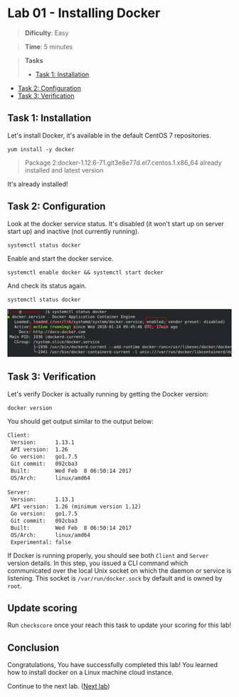# Lab 01 - Installing Docker

> **Dificulty**: Easy

> **Time**: 5 minutes

> **Tasks**
> - [Task 1: Installation](#task-1-installation)
- [Task 2: Configuration](#task-2-configuration)
- [Task 3: Verification](#task-3-verification)

## Task 1: Installation

Let's install Docker, it's available in the default CentOS 7 repositories.

```
yum install -y docker
```

>Package 2:docker-1.12.6-71.git3e8e77d.el7.centos.1.x86_64 already installed and latest version

It's already installed!

## Task 2: Configuration

Look at the docker service status. It's disabled (it won't start up on server start up) and inactive (not currently running).

```
systemctl status docker
```

Enable and start the docker service.

```
systemctl enable docker && systemctl start docker
```

And check its status again.

```
systemctl status docker
```

![](../Images/DockerInstall.png?raw=true)

## Task 3: Verification

Let's verify Docker is actually running by getting the Docker version:

```
docker version
```

You should get output similar to the output below:

```
Client:
 Version:      1.13.1
 API version:  1.26
 Go version:   go1.7.5
 Git commit:   092cba3
 Built:        Wed Feb  8 06:50:14 2017
 OS/Arch:      linux/amd64

Server:
 Version:      1.13.1
 API version:  1.26 (minimum version 1.12)
 Go version:   go1.7.5
 Git commit:   092cba3
 Built:        Wed Feb  8 06:50:14 2017
 OS/Arch:      linux/amd64
 Experimental: false
```

If Docker is running properly, you should see both `Client` and `Server` version details. In this step, you issued a CLI command which communicated over the local Unix socket on which the daemon or service is listening. This socket is `/var/run/docker.sock` by default and is owned by `root`.


## Update scoring
Run `checkscore` once your reach this task to update your scoring for this lab!


## Conclusion

Congratulations, You have successfully completed this lab! You learned how to install docker on a Linux machine cloud instance.

Continue to the next lab. ([Next lab](../Lab%202%20-%20Running%20existing%20containers))
